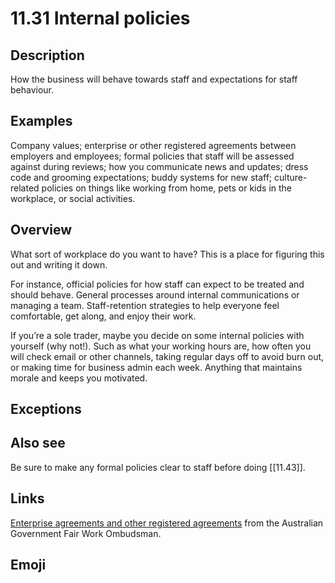 # 11.31 Internal policies

## Description

How the business will behave towards staff and expectations for staff behaviour.

## Examples

Company values; enterprise or other registered agreements between employers and employees; formal policies that staff will be assessed against during reviews; how you communicate news and updates; dress code and grooming expectations; buddy systems for new staff; culture-related policies on things like working from home, pets or kids in the workplace, or social activities.

## Overview

What sort of workplace do you want to have? This is a place for figuring this out and writing it down.

For instance, official policies for how staff can expect to be treated and should behave. General processes around internal communications or managing a team. Staff-retention strategies to help everyone feel comfortable, get along, and enjoy their work.

If you’re a sole trader, maybe you decide on some internal policies with yourself (why not!). Such as what your working hours are, how often you will check email or other channels, taking regular days off to avoid burn out, or making time for business admin each week. Anything that maintains morale and keeps you motivated.

## Exceptions

## Also see

Be sure to make any formal policies clear to staff before doing [[11.43]].


## Links

[Enterprise agreements and other registered agreements](https://www.fairwork.gov.au/employment-conditions/agreements) from the Australian Government Fair Work Ombudsman.

## Emoji
